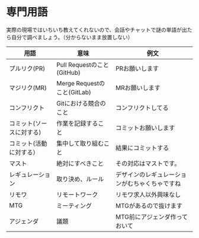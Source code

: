 # 専門用語

実際の現場ではいちいち教えてくれないので、会話やチャットで謎の単語が出たら自分で調べましょう。（分からないまま放置しない）

用語|意味|例文
---|---|---
プルリク(PR)|Pull Requestのこと(GitHub)|PRお願いします
マジリク(MR)|Merge Requestのこと(GitLab)|MRお願いします
コンフリクト|Gitにおける競合のこと|コンフリクトしてる
コミット(ソースに対する)|作業を記録すること|コミットお願いします
コミット(活動に対する）|集中して取り組むこと|結果にコミットする
マスト|絶対にすべきこと|その対応はマストです。
レギュレーション|取り決め、ルール|デザインのレギュレーションがむちゃくちゃですね
リモワ|リモートワーク|リモワ求人以外興味なし
MTG|ミーティング|MTGがあるので抜けます
アジェンダ|議題|MTG前にアジェンダ作っておいて
